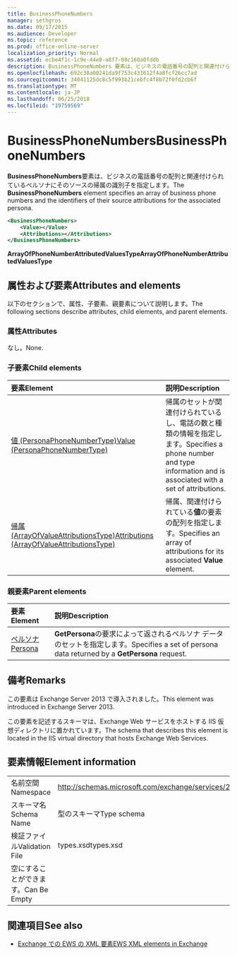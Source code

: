 ```yaml
---
title: BusinessPhoneNumbers
manager: sethgros
ms.date: 09/17/2015
ms.audience: Developer
ms.topic: reference
ms.prod: office-online-server
localization_priority: Normal
ms.assetid: ecbe4f1c-1c9e-44e0-a8f7-08c160a0fddb
description: BusinessPhoneNumbers 要素は、ビジネスの電話番号の配列と関連付けられているペルソナにそのソースの帰属の識別子を指定します。
ms.openlocfilehash: 692c38a00241da9f753c431612f4a8fcf26cc7ad
ms.sourcegitcommit: 34041125dc8c5f993b21cebfc4f8b72f0fd2cb6f
ms.translationtype: MT
ms.contentlocale: ja-JP
ms.lasthandoff: 06/25/2018
ms.locfileid: "19759569"
---
```

# <a name="businessphonenumbers"></a><span data-ttu-id="b04ab-103">BusinessPhoneNumbers</span><span class="sxs-lookup"><span data-stu-id="b04ab-103">BusinessPhoneNumbers</span></span>

<span data-ttu-id="b04ab-104">**BusinessPhoneNumbers**要素は、ビジネスの電話番号の配列と関連付けられているペルソナにそのソースの帰属の識別子を指定します。</span><span class="sxs-lookup"><span data-stu-id="b04ab-104">The **BusinessPhoneNumbers** element specifies an array of business phone numbers and the identifiers of their source attributions for the associated persona.</span></span> 
  
```XML
<BusinessPhoneNumbers>
    <Value></Value>
    <Attributions></Attributions>
</BusinessPhoneNumbers>
```

 <span data-ttu-id="b04ab-105">**ArrayOfPhoneNumberAttributedValuesType**</span><span class="sxs-lookup"><span data-stu-id="b04ab-105">**ArrayOfPhoneNumberAttributedValuesType**</span></span>
## <a name="attributes-and-elements"></a><span data-ttu-id="b04ab-106">属性および要素</span><span class="sxs-lookup"><span data-stu-id="b04ab-106">Attributes and elements</span></span>

<span data-ttu-id="b04ab-107">以下のセクションで、属性、子要素、親要素について説明します。</span><span class="sxs-lookup"><span data-stu-id="b04ab-107">The following sections describe attributes, child elements, and parent elements.</span></span>
  
### <a name="attributes"></a><span data-ttu-id="b04ab-108">属性</span><span class="sxs-lookup"><span data-stu-id="b04ab-108">Attributes</span></span>

<span data-ttu-id="b04ab-109">なし。</span><span class="sxs-lookup"><span data-stu-id="b04ab-109">None.</span></span>
  
### <a name="child-elements"></a><span data-ttu-id="b04ab-110">子要素</span><span class="sxs-lookup"><span data-stu-id="b04ab-110">Child elements</span></span>

|<span data-ttu-id="b04ab-111">**要素**</span><span class="sxs-lookup"><span data-stu-id="b04ab-111">**Element**</span></span>|<span data-ttu-id="b04ab-112">**説明**</span><span class="sxs-lookup"><span data-stu-id="b04ab-112">**Description**</span></span>|
|:-----|:-----|
|[<span data-ttu-id="b04ab-113">値 (PersonaPhoneNumberType)</span><span class="sxs-lookup"><span data-stu-id="b04ab-113">Value (PersonaPhoneNumberType)</span></span>](value-personaphonenumbertype.md) <br/> |<span data-ttu-id="b04ab-114">帰属のセットが関連付けられているし、電話の数と種類の情報を指定します。</span><span class="sxs-lookup"><span data-stu-id="b04ab-114">Specifies a phone number and type information and is associated with a set of attributions.</span></span>  <br/> |
|[<span data-ttu-id="b04ab-115">帰属 (ArrayOfValueAttributionsType)</span><span class="sxs-lookup"><span data-stu-id="b04ab-115">Attributions (ArrayOfValueAttributionsType)</span></span>](attributions-arrayofvalueattributionstype.md) <br/> |<span data-ttu-id="b04ab-116">帰属、関連付けられている**値**の要素の配列を指定します。</span><span class="sxs-lookup"><span data-stu-id="b04ab-116">Specifies an array of attributions for its associated **Value** element.</span></span>  <br/> |
   
### <a name="parent-elements"></a><span data-ttu-id="b04ab-117">親要素</span><span class="sxs-lookup"><span data-stu-id="b04ab-117">Parent elements</span></span>

|<span data-ttu-id="b04ab-118">**要素**</span><span class="sxs-lookup"><span data-stu-id="b04ab-118">**Element**</span></span>|<span data-ttu-id="b04ab-119">**説明**</span><span class="sxs-lookup"><span data-stu-id="b04ab-119">**Description**</span></span>|
|:-----|:-----|
|[<span data-ttu-id="b04ab-120">ペルソナ</span><span class="sxs-lookup"><span data-stu-id="b04ab-120">Persona</span></span>](persona.md) <br/> |<span data-ttu-id="b04ab-121">**GetPersona**の要求によって返されるペルソナ データのセットを指定します。</span><span class="sxs-lookup"><span data-stu-id="b04ab-121">Specifies a set of persona data returned by a **GetPersona** request.</span></span>  <br/> |
   
## <a name="remarks"></a><span data-ttu-id="b04ab-122">備考</span><span class="sxs-lookup"><span data-stu-id="b04ab-122">Remarks</span></span>

<span data-ttu-id="b04ab-123">この要素は Exchange Server 2013 で導入されました。</span><span class="sxs-lookup"><span data-stu-id="b04ab-123">This element was introduced in Exchange Server 2013.</span></span>
  
<span data-ttu-id="b04ab-124">この要素を記述するスキーマは、Exchange Web サービスをホストする IIS 仮想ディレクトリに置かれています。</span><span class="sxs-lookup"><span data-stu-id="b04ab-124">The schema that describes this element is located in the IIS virtual directory that hosts Exchange Web Services.</span></span>
  
## <a name="element-information"></a><span data-ttu-id="b04ab-125">要素情報</span><span class="sxs-lookup"><span data-stu-id="b04ab-125">Element information</span></span>

|||
|:-----|:-----|
|<span data-ttu-id="b04ab-126">名前空間</span><span class="sxs-lookup"><span data-stu-id="b04ab-126">Namespace</span></span>  <br/> |http://schemas.microsoft.com/exchange/services/2006/types  <br/> |
|<span data-ttu-id="b04ab-127">スキーマ名</span><span class="sxs-lookup"><span data-stu-id="b04ab-127">Schema Name</span></span>  <br/> |<span data-ttu-id="b04ab-128">型のスキーマ</span><span class="sxs-lookup"><span data-stu-id="b04ab-128">Type schema</span></span>  <br/> |
|<span data-ttu-id="b04ab-129">検証ファイル</span><span class="sxs-lookup"><span data-stu-id="b04ab-129">Validation File</span></span>  <br/> |<span data-ttu-id="b04ab-130">types.xsd</span><span class="sxs-lookup"><span data-stu-id="b04ab-130">types.xsd</span></span>  <br/> |
|<span data-ttu-id="b04ab-131">空にすることができます。</span><span class="sxs-lookup"><span data-stu-id="b04ab-131">Can Be Empty</span></span>  <br/> ||
   
## <a name="see-also"></a><span data-ttu-id="b04ab-132">関連項目</span><span class="sxs-lookup"><span data-stu-id="b04ab-132">See also</span></span>



- [<span data-ttu-id="b04ab-133">Exchange での EWS の XML 要素</span><span class="sxs-lookup"><span data-stu-id="b04ab-133">EWS XML elements in Exchange</span></span>](ews-xml-elements-in-exchange.md)

